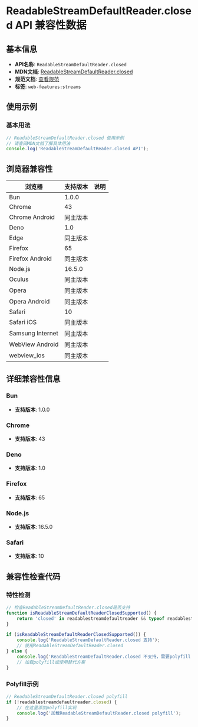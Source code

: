 # ReadableStreamDefaultReader.closed API 兼容性数据

## 基本信息

- **API名称**: `ReadableStreamDefaultReader.closed`
- **MDN文档**: [ReadableStreamDefaultReader.closed](https://developer.mozilla.org/docs/Web/API/ReadableStreamDefaultReader/closed)
- **规范文档**: [查看规范](https://streams.spec.whatwg.org/#ref-for-generic-reader-closed②)
- **标签**: `web-features:streams`

## 使用示例

### 基本用法

```javascript
// ReadableStreamDefaultReader.closed 使用示例
// 请查阅MDN文档了解具体用法
console.log('ReadableStreamDefaultReader.closed API');
```

## 浏览器兼容性

| 浏览器 | 支持版本 | 说明 |
|--------|----------|------|
| Bun | 1.0.0 |  |
| Chrome | 43 |  |
| Chrome Android | 同主版本 |  |
| Deno | 1.0 |  |
| Edge | 同主版本 |  |
| Firefox | 65 |  |
| Firefox Android | 同主版本 |  |
| Node.js | 16.5.0 |  |
| Oculus | 同主版本 |  |
| Opera | 同主版本 |  |
| Opera Android | 同主版本 |  |
| Safari | 10 |  |
| Safari iOS | 同主版本 |  |
| Samsung Internet | 同主版本 |  |
| WebView Android | 同主版本 |  |
| webview_ios | 同主版本 |  |

## 详细兼容性信息

### Bun

- **支持版本**: 1.0.0

### Chrome

- **支持版本**: 43

### Deno

- **支持版本**: 1.0

### Firefox

- **支持版本**: 65

### Node.js

- **支持版本**: 16.5.0

### Safari

- **支持版本**: 10

## 兼容性检查代码

### 特性检测

```javascript
// 检查ReadableStreamDefaultReader.closed是否支持
function isReadableStreamDefaultReaderClosedSupported() {
    return 'closed' in readablestreamdefaultreader && typeof readablestreamdefaultreader.closed === 'function';
}

if (isReadableStreamDefaultReaderClosedSupported()) {
    console.log('ReadableStreamDefaultReader.closed 支持');
    // 使用ReadableStreamDefaultReader.closed
} else {
    console.log('ReadableStreamDefaultReader.closed 不支持，需要polyfill');
    // 加载polyfill或使用替代方案
}
```

### Polyfill示例

```javascript
// ReadableStreamDefaultReader.closed polyfill
if (!readablestreamdefaultreader.closed) {
    // 在这里添加polyfill实现
    console.log('加载ReadableStreamDefaultReader.closed polyfill');
}
```

